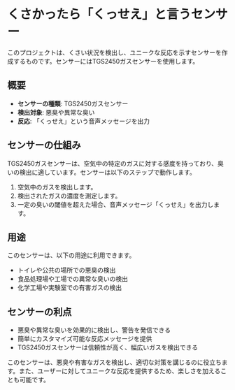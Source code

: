 # くさかったら「くっせえ」と言うセンサー

このプロジェクトは、くさい状況を検出し、ユニークな反応を示すセンサーを作成するものです。センサーにはTGS2450ガスセンサーを使用します。

## 概要

- **センサーの種類**: TGS2450ガスセンサー
- **検出対象**: 悪臭や異常な臭い
- **反応**: 「くっせえ」という音声メッセージを出力

## センサーの仕組み

TGS2450ガスセンサーは、空気中の特定のガスに対する感度を持っており、臭いの検出に適しています。センサーは以下のステップで動作します。

1. 空気中のガスを検出します。
2. 検出されたガスの濃度を測定します。
3. 一定の臭いの閾値を超えた場合、音声メッセージ「くっせえ」を出力します。

## 用途

このセンサーは、以下の用途に利用できます。

- トイレや公共の場所での悪臭の検出
- 食品処理場や工場での異常な臭いの検出
- 化学工場や実験室での有害ガスの検出

## センサーの利点

- 悪臭や異常な臭いを効果的に検出し、警告を発信できる
- 簡単にカスタマイズ可能な反応メッセージを提供
- TGS2450ガスセンサーは信頼性が高く、幅広いガスを検出できる

このセンサーは、悪臭や有害なガスを検出し、適切な対策を講じるのに役立ちます。また、ユーザーに対してユニークな反応を提供するため、楽しさを加えることも可能です。
